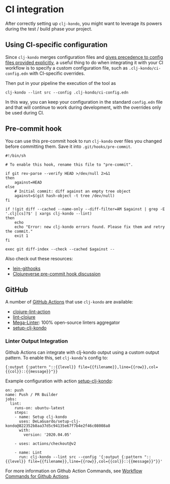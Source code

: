 # CI integration

After correctly setting up `clj-kondo`, you might want to leverage its powers during the test / build phase your project.

## Using CI-specific configuration

Since `clj-kondo` merges configuration files and [gives precedence to config files provided explicitly](config.md), a useful thing to do when integrating it with your CI workflow is to specify a custom configuration file, such as `.clj-kondo/ci-config.edn` with CI-specific overrides.

Then put in your pipeline the execution of the tool as

```
clj-kondo --lint src --config .clj-kondo/ci-config.edn
```

In this way, you can keep your configuration in the standard `config.edn` file and that will continue to work during development, with the overrides only be used during CI.

## Pre-commit hook

You can use this pre-commit hook to run `clj-kondo` over files you changed before
committing them. Save it into `.git/hooks/pre-commit`.

``` shell
#!/bin/sh

# To enable this hook, rename this file to "pre-commit".

if git rev-parse --verify HEAD >/dev/null 2>&1
then
    against=HEAD
else
    # Initial commit: diff against an empty tree object
    against=$(git hash-object -t tree /dev/null)
fi

if !(git diff --cached --name-only --diff-filter=AM $against | grep -E '.clj[cs]?$' | xargs clj-kondo --lint)
then
    echo
    echo "Error: new clj-kondo errors found. Please fix them and retry the commit."
    exit 1
fi

exec git diff-index --check --cached $against --
```

Also check out these resources:

- [lein-githooks](https://github.com/gmorpheme/lein-githooks)
- [Clojureverse pre-commit hook discussion](https://clojureverse.org/t/what-is-the-preferred-way-to-add-a-pre-commit-hook-to-re-frame-project/5305/4)

## GitHub

A number of [GitHub Actions](https://github.com/features/actions) that use `clj-kondo` are available:

- [clojure-lint-action](https://github.com/marketplace/actions/clj-kondo-checks)
- [lint-clojure](https://github.com/marketplace/actions/clj-kondo)
- [Mega-Linter](https://github.com/marketplace/actions/mega-linter): 100% open-source linters aggregator
- [setup-clj-kondo](https://github.com/marketplace/actions/setup-clj-kondo)

### Linter Output Integration

Github Actions can integrate with clj-kondo output using a custom output pattern. To enable this, set `clj-kondo`'s config to: 

``` edn
{:output {:pattern "::{{level}} file={{filename}},line={{row}},col={{col}}::{{message}}"}}
```

Example configuration with action [setup-clj-kondo](https://github.com/marketplace/actions/setup-clj-kondo):

```
on: push
name: Push / PR Builder
jobs:
  lint:
    runs-on: ubuntu-latest
    steps:
    - name: Setup clj-kondo
      uses: DeLaGuardo/setup-clj-kondo@822352b8aa37d5c94135e67f7b4e2f46c08008a8
      with:
        version: '2020.04.05'

    - uses: actions/checkout@v2

    - name: Lint
      run: clj-kondo --lint src --config '{:output {:pattern "::{{level}} file={{filename}},line={{row}},col={{col}}::{{message}}"}}'
```

For more information on Github Action Commands, see [Workflow Commands for Github Actions](https://help.github.com/en/actions/reference/workflow-commands-for-github-actions#setting-a-warning-message).
